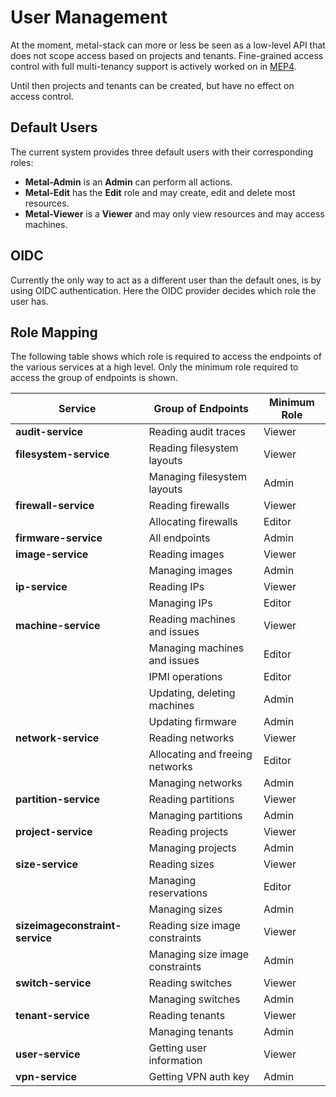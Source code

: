 # User Management

At the moment, metal-stack can more or less be seen as a low-level API that does not scope access based on projects and tenants.
Fine-grained access control with full multi-tenancy support is actively worked on in [MEP4](.././developers/proposals/MEP4/README.md).

Until then projects and tenants can be created, but have no effect on access control.

## Default Users

The current system provides three default users with their corresponding roles:

- **Metal-Admin** is an **Admin** can perform all actions.
- **Metal-Edit** has the **Edit** role and may create, edit and delete most resources.
- **Metal-Viewer** is a **Viewer** and may only view resources and may access machines.

## OIDC

Currently the only way to act as a different user than the default ones, is by using OIDC authentication. Here the OIDC provider decides which role the user has.

## Role Mapping

The following table shows which role is required to access the endpoints of the various services at a high level.
Only the minimum role required to access the group of endpoints is shown.

| **Service**                     | **Group of Endpoints**          | **Minimum Role** |
| ------------------------------- | ------------------------------- | ---------------- |
| **audit-service**               | Reading audit traces            | Viewer           |
| **filesystem-service**          | Reading filesystem layouts      | Viewer           |
|                                 | Managing filesystem layouts     | Admin            |
| **firewall-service**            | Reading firewalls               | Viewer           |
|                                 | Allocating firewalls            | Editor           |
| **firmware-service**            | All endpoints                   | Admin            |
| **image-service**               | Reading images                  | Viewer           |
|                                 | Managing images                 | Admin            |
| **ip-service**                  | Reading IPs                     | Viewer           |
|                                 | Managing IPs                    | Editor           |
| **machine-service**             | Reading machines and issues     | Viewer           |
|                                 | Managing machines and issues    | Editor           |
|                                 | IPMI operations                 | Editor           |
|                                 | Updating, deleting machines     | Admin            |
|                                 | Updating firmware               | Admin            |
| **network-service**             | Reading networks                | Viewer           |
|                                 | Allocating and freeing networks | Editor           |
|                                 | Managing networks               | Admin            |
| **partition-service**           | Reading partitions              | Viewer           |
|                                 | Managing partitions             | Admin            |
| **project-service**             | Reading projects                | Viewer           |
|                                 | Managing projects               | Admin            |
| **size-service**                | Reading sizes                   | Viewer           |
|                                 | Managing reservations           | Editor           |
|                                 | Managing sizes                  | Admin            |
| **sizeimageconstraint-service** | Reading size image constraints  | Viewer           |
|                                 | Managing size image constraints | Admin            |
| **switch-service**              | Reading switches                | Viewer           |
|                                 | Managing switches               | Admin            |
| **tenant-service**              | Reading tenants                 | Viewer           |
|                                 | Managing tenants                | Admin            |
| **user-service**                | Getting user information        | Viewer           |
| **vpn-service**                 | Getting VPN auth key            | Admin            |
